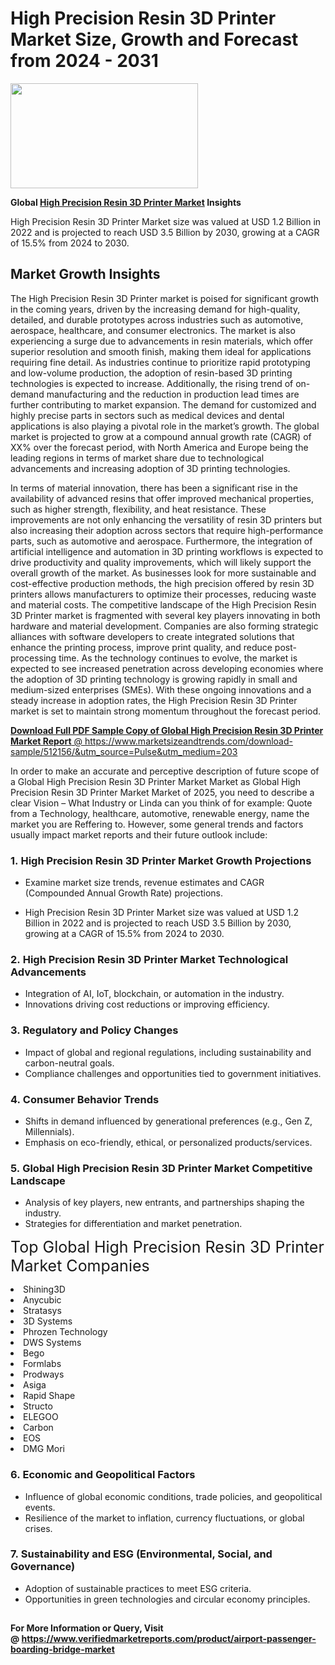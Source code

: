 <H1>High Precision Resin 3D Printer Market Size, Growth and Forecast from 2024 - 2031</H1><img class="aligncenter size-medium wp-image-584254" src="https://thirdeyenews.in/wp-content/uploads/2024/09/Global-Market-Research-300x168.jpeg" alt="" width="300" height="168" /><p><strong>Global&nbsp;<a href="https://www.marketsizeandtrends.com/download-sample/512156/&amp;utm_source=Pulse&amp;utm_medium=203">High Precision Resin 3D Printer Market</a> Insights</strong></p><p>High Precision Resin 3D Printer Market size was valued at USD 1.2 Billion in 2022 and is projected to reach USD 3.5 Billion by 2030, growing at a CAGR of 15.5% from 2024 to 2030.</p><p><h2>Market Growth Insights</h2> <p>The High Precision Resin 3D Printer market is poised for significant growth in the coming years, driven by the increasing demand for high-quality, detailed, and durable prototypes across industries such as automotive, aerospace, healthcare, and consumer electronics. The market is also experiencing a surge due to advancements in resin materials, which offer superior resolution and smooth finish, making them ideal for applications requiring fine detail. As industries continue to prioritize rapid prototyping and low-volume production, the adoption of resin-based 3D printing technologies is expected to increase. Additionally, the rising trend of on-demand manufacturing and the reduction in production lead times are further contributing to market expansion. The demand for customized and highly precise parts in sectors such as medical devices and dental applications is also playing a pivotal role in the market’s growth. The global market is projected to grow at a compound annual growth rate (CAGR) of XX% over the forecast period, with North America and Europe being the leading regions in terms of market share due to technological advancements and increasing adoption of 3D printing technologies.</p> <p><a href="download-sample-link" target="_blank"></a></p> <p>In terms of material innovation, there has been a significant rise in the availability of advanced resins that offer improved mechanical properties, such as higher strength, flexibility, and heat resistance. These improvements are not only enhancing the versatility of resin 3D printers but also increasing their adoption across sectors that require high-performance parts, such as automotive and aerospace. Furthermore, the integration of artificial intelligence and automation in 3D printing workflows is expected to drive productivity and quality improvements, which will likely support the overall growth of the market. As businesses look for more sustainable and cost-effective production methods, the high precision offered by resin 3D printers allows manufacturers to optimize their processes, reducing waste and material costs. The competitive landscape of the High Precision Resin 3D Printer market is fragmented with several key players innovating in both hardware and material development. Companies are also forming strategic alliances with software developers to create integrated solutions that enhance the printing process, improve print quality, and reduce post-processing time. As the technology continues to evolve, the market is expected to see increased penetration across developing economies where the adoption of 3D printing technology is growing rapidly in small and medium-sized enterprises (SMEs). With these ongoing innovations and a steady increase in adoption rates, the High Precision Resin 3D Printer market is set to maintain strong momentum throughout the forecast period.</p> <p><a href="get-more-insights-link" target="_blank"></p><p><span class=""><strong>Download Full PDF Sample Copy of Global High Precision Resin 3D Printer Market Report</strong> @ <a href="https://www.marketsizeandtrends.com/download-sample/512156/&amp;utm_source=Pulse&amp;utm_medium=203" target="_blank">https://www.marketsizeandtrends.com/download-sample/512156/&amp;utm_source=Pulse&amp;utm_medium=203</a></span></p><p>In order to make an accurate and perceptive description of future scope of a Global&nbsp;High Precision Resin 3D Printer Market Market as Global&nbsp;High Precision Resin 3D Printer Market Market of 2025, you need to describe a clear Vision &ndash; What Industry or Linda can you think of for example: Quote from a Technology, healthcare, automotive, renewable energy, name the market you are Reffering to. However, some general trends and factors usually impact market reports and their future outlook include:</p><h3>1.&nbsp;<strong>High Precision Resin 3D Printer Market Growth Projections</strong></h3><ul><li>Examine market size trends, revenue estimates and CAGR (Compounded Annual Growth Rate) projections.</li><li><p>High Precision Resin 3D Printer Market size was valued at USD 1.2 Billion in 2022 and is projected to reach USD 3.5 Billion by 2030, growing at a CAGR of 15.5% from 2024 to 2030.</p></li></ul><h3>2.&nbsp;<strong>High Precision Resin 3D Printer Market Technological Advancements</strong></h3><ul><li>Integration of AI, IoT, blockchain, or automation in the industry.</li><li>Innovations driving cost reductions or improving efficiency.</li></ul><h3>3.&nbsp;<strong>Regulatory and Policy Changes</strong></h3><ul><li>Impact of global and regional regulations, including sustainability and carbon-neutral goals.</li><li>Compliance challenges and opportunities tied to government initiatives.</li></ul><h3>4.&nbsp;<strong>Consumer Behavior Trends</strong></h3><ul><li>Shifts in demand influenced by generational preferences (e.g., Gen Z, Millennials).</li><li>Emphasis on eco-friendly, ethical, or personalized products/services.</li></ul><h3>5.&nbsp;<strong>Global High Precision Resin 3D Printer Market Competitive Landscape</strong></h3><ul><li>Analysis of key players, new entrants, and partnerships shaping the industry.</li><li>Strategies for differentiation and market penetration.</li></ul><p data-pm-slice="1 1 []"><span style="color: inherit; font-family: inherit; font-size: 25px;">Top Global High Precision Resin 3D Printer Market Companies</span></p><div class="" data-test-id=""><p><li>Shining3D</li><li> Anycubic</li><li> Stratasys</li><li> 3D Systems</li><li> Phrozen Technology</li><li> DWS Systems</li><li> Bego</li><li> Formlabs</li><li> Prodways</li><li> Asiga</li><li> Rapid Shape</li><li> Structo</li><li> ELEGOO</li><li> Carbon</li><li> EOS</li><li> DMG Mori</li></p></div><h3>6.&nbsp;<strong>Economic and Geopolitical Factors</strong></h3><ul><li>Influence of global economic conditions, trade policies, and geopolitical events.</li><li>Resilience of the market to inflation, currency fluctuations, or global crises.</li></ul><h3>7.&nbsp;<strong>Sustainability and ESG (Environmental, Social, and Governance)</strong></h3><ul><li>Adoption of sustainable practices to meet ESG criteria.</li><li>Opportunities in green technologies and circular economy principles.</li></ul><h2><strong style="font-size: 14px;">For More Information or Query, Visit @&nbsp;</strong><a style="background-color: #ffffff; font-size: 14px;" href="https://www.marketsizeandtrends.com/report/high-precision-resin-3d-printer-market/" target="_blank">https://www.verifiedmarketreports.com/product/airport-passenger-boarding-bridge-market</a></h2>

